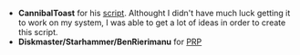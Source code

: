 - <b>CannibalToast</b> for his [script](https://github.com/CannibalToast/ToastPRPScript). Althought I didn't have much luck getting it to work on my system, I was able to get a lot of ideas in order to create this script.
- <b>Diskmaster/Starhammer/BenRierimanu</b> for [PRP](https://www.nexusmods.com/fallout4/mods/46403) 
